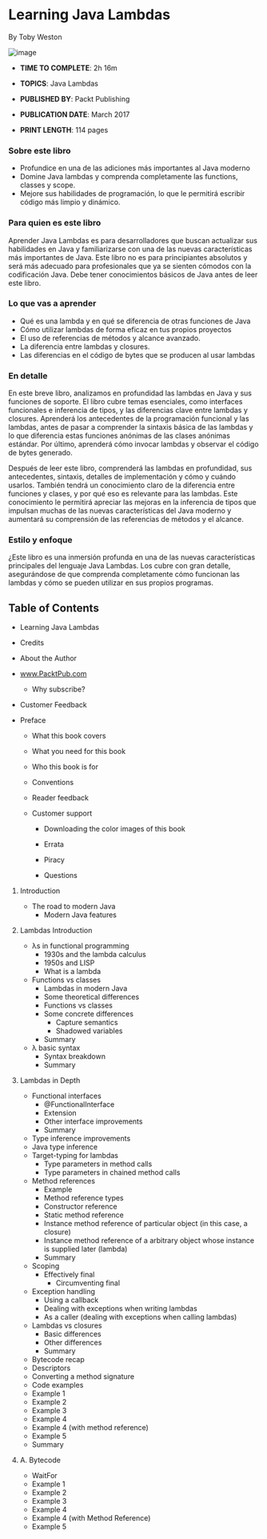 # Learning Java Lambdas

By Toby Weston

![image](https://github.com/adolfodelarosades/Java/assets/23094588/c7efaeab-186f-4084-9170-98abe38c8e7a)

* **TIME TO COMPLETE**: 2h 16m

* **TOPICS**: Java Lambdas

* **PUBLISHED BY**: Packt Publishing

* **PUBLICATION DATE**: March 2017

* **PRINT LENGTH**: 114 pages

### Sobre este libro

* Profundice en una de las adiciones más importantes al Java moderno
* Domine Java lambdas y comprenda completamente las functions, classes y scope.
* Mejore sus habilidades de programación, lo que le permitirá escribir código más limpio y dinámico.

### Para quien es este libro

Aprender Java Lambdas es para desarrolladores que buscan actualizar sus habilidades en Java y familiarizarse con una de las nuevas características más importantes de Java. Este libro no es para principiantes absolutos y será más adecuado para profesionales que ya se sienten cómodos con la codificación Java. Debe tener conocimientos básicos de Java antes de leer este libro.

### Lo que vas a aprender

* Qué es una lambda y en qué se diferencia de otras funciones de Java
* Cómo utilizar lambdas de forma eficaz en tus propios proyectos
* El uso de referencias de métodos y alcance avanzado.
* La diferencia entre lambdas y closures.
* Las diferencias en el código de bytes que se producen al usar lambdas

### En detalle

En este breve libro, analizamos en profundidad las lambdas en Java y sus funciones de soporte. El libro cubre temas esenciales, como interfaces funcionales e inferencia de tipos, y las diferencias clave entre lambdas y closures. Aprenderá los antecedentes de la programación funcional y las lambdas, antes de pasar a comprender la sintaxis básica de las lambdas y lo que diferencia estas funciones anónimas de las clases anónimas estándar. Por último, aprenderá cómo invocar lambdas y observar el código de bytes generado.

Después de leer este libro, comprenderá las lambdas en profundidad, sus antecedentes, sintaxis, detalles de implementación y cómo y cuándo usarlos. También tendrá un conocimiento claro de la diferencia entre funciones y clases, y por qué eso es relevante para las lambdas. Este conocimiento le permitirá apreciar las mejoras en la inferencia de tipos que impulsan muchas de las nuevas características del Java moderno y aumentará su comprensión de las referencias de métodos y el alcance.

### Estilo y enfoque

¿Este libro es una inmersión profunda en una de las nuevas características principales del lenguaje Java Lambdas. Los cubre con gran detalle, asegurándose de que comprenda completamente cómo funcionan las lambdas y cómo se pueden utilizar en sus propios programas.

## Table of Contents

* Learning Java Lambdas

* Credits

* About the Author

* www.PacktPub.com

   * Why subscribe?

* Customer Feedback

* Preface

   * What this book covers
   
   * What you need for this book
   
   * Who this book is for
   
   * Conventions
   
   * Reader feedback
   
   * Customer support
   
      * Downloading the color images of this book
      
      * Errata
      
      * Piracy
      
      * Questions

1. Introduction

   * The road to modern Java
      * Modern Java features
2. Lambdas Introduction
   * λs in functional programming
      * 1930s and the lambda calculus
      * 1950s and LISP
      * What is a lambda
   * Functions vs classes
      * Lambdas in modern Java
      * Some theoretical differences
      * Functions vs classes
      * Some concrete differences
         * Capture semantics
         * Shadowed variables
      * Summary
   * λ basic syntax
      * Syntax breakdown
      * Summary
3. Lambdas in Depth
   * Functional interfaces
      * @FunctionalInterface
      * Extension
      * Other interface improvements
      * Summary
   * Type inference improvements
   * Java type inference
   * Target-typing for lambdas
      * Type parameters in method calls
      * Type parameters in chained method calls
   * Method references
      * Example
      * Method reference types
      * Constructor reference
      * Static method reference
      * Instance method reference of particular object (in this case, a closure)
      * Instance method reference of a arbitrary object whose instance is supplied later (lambda)
      * Summary
   * Scoping
      * Effectively final
         * Circumventing final
   * Exception handling
      * Using a callback
      * Dealing with exceptions when writing lambdas
      * As a caller (dealing with exceptions when calling lambdas)
   * Lambdas vs closures
      * Basic differences
      * Other differences
      * Summary
   * Bytecode recap
   * Descriptors
   * Converting a method signature
   * Code examples
   * Example 1
   * Example 2
   * Example 3
   * Example 4
   * Example 4 (with method reference)
   * Example 5
   * Summary   
4. A. Bytecode
   * WaitFor
   * Example 1
   * Example 2
   * Example 3
   * Example 4
   * Example 4 (with Method Reference)
   * Example 5
